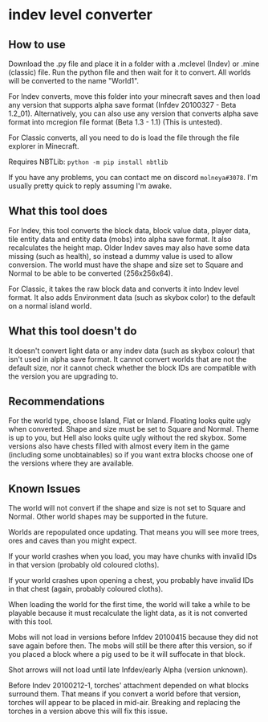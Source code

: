 # indev level converter

## How to use
Download the .py file and place it in a folder with a .mclevel (Indev) or .mine (classic) file. Run the python file and then wait for it to convert. 
All worlds will be converted to the name "World1".

For Indev converts, move this folder into your minecraft saves and then load any version that supports alpha save format (Infdev 20100327 - Beta 1.2_01).
Alternatively, you can also use any version that converts alpha save format into mcregion file format (Beta 1.3 - 1.1) (This is untested). 

For Classic converts, all you need to do is load the file through the file explorer in Minecraft.

Requires NBTLib: `python -m pip install nbtlib`

If you have any problems, you can contact me on discord `molneya#3078`. I'm usually pretty quick to reply assuming I'm awake.

## What this tool does
For Indev, this tool converts the block data, block value data, player data, tile entity data and entity data (mobs) into alpha save format. 
It also recalculates the height map.
Older Indev saves may also have some data missing (such as health), so instead a dummy value is used to allow conversion.
The world must have the shape and size set to Square and Normal to be able to be converted (256x256x64).

For Classic, it takes the raw block data and converts it into Indev level format.
It also adds Environment data (such as skybox color) to the default on a normal island world.

## What this tool doesn't do
It doesn't convert light data or any indev data (such as skybox colour) that isn't used in alpha save format.
It cannot convert worlds that are not the default size, nor it cannot check whether the block IDs are compatible with the version you are upgrading to.

## Recommendations
For the world type, choose Island, Flat or Inland. Floating looks quite ugly when converted.
Shape and size must be set to Square and Normal.
Theme is up to you, but Hell also looks quite ugly without the red skybox.
Some versions also have chests filled with almost every item in the game (including some unobtainables) so if you want extra blocks choose one of the versions where they are available.

## Known Issues
The world will not convert if the shape and size is not set to Square and Normal.
Other world shapes may be supported in the future.

Worlds are repopulated once updating. That means you will see more trees, ores and caves than you might expect.

If your world crashes when you load, you may have chunks with invalid IDs in that version (probably old coloured cloths).

If your world crashes upon opening a chest, you probably have invalid IDs in that chest (again, probably coloured cloths).

When loading the world for the first time, the world will take a while to be playable because it must recalculate the light data, as it is not converted with this tool.

Mobs will not load in versions before Infdev 20100415 because they did not save again before then.
The mobs will still be there after this version, so if you placed a block where a pig used to be it will suffocate in that block.

Shot arrows will not load until late Infdev/early Alpha (version unknown).

Before Indev 20100212-1, torches' attachment depended on what blocks surround them.
That means if you convert a world before that version, torches will appear to be placed in mid-air.
Breaking and replacing the torches in a version above this will fix this issue.

